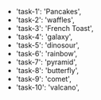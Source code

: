 - 'task-1': 'Pancakes',
- 'task-2': 'waffles',
- 'task-3': 'French Toast',
- 'task-4': 'galaxy',
- 'task-5': 'dinosour',
- 'task-6': 'rainbow',
- 'task-7': 'pyramid',
- 'task-8': 'butterfly',
- 'task-9': 'comet',
- 'task-10': 'valcano',